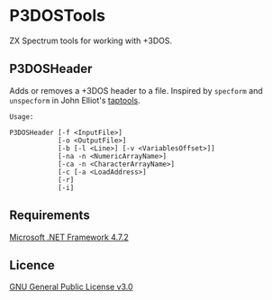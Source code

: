 # P3DOSTools
ZX Spectrum tools for working with +3DOS.

## P3DOSHeader
Adds or removes a +3DOS header to a file. Inspired by `specform` and `unspecform` in John Elliot's [taptools](http://www.seasip.info/ZX/unix.html).


```
Usage:

P3DOSHeader [-f <InputFile>]
            [-o <OutputFile>]
            [-b [-l <Line>] [-v <VariablesOffset>]]
            [-na -n <NumericArrayName>]
            [-ca -n <CharacterArrayName>]
            [-c [-a <LoadAddress>]
            [-r]
            [-i]
```
## Requirements
[Microsoft .NET Framework 4.7.2](https://dotnet.microsoft.com/download/dotnet-framework/net472)

## Licence
[GNU General Public License v3.0](https://github.com/Threetwosevensixseven/P3DOSTools/blob/master/LICENSE)
